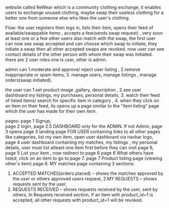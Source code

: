 website called ReWear which is a community clothing exchange, it enables users to exchange unused clothing, maybe swap their useless clothing for a better one from someone else who likes the user's clothing.

Flow: the user registers then logs in, lists their item, opens their feed of available/swappable items , accepts a few(sends swap request) , very soon at least one or a few other users also match with the swap, the first user can now see swap accepted and can choose which swap to initiate, they initiate a swap then all other accepted swaps are revoked. now user can see contact details of the other person with whom their swap was initiated. there are 2 user roles one is user, other is admin. 

admin can 1.moderate and approve/ reject user listing , 2.remove inappropriate or spam items, 3. manage users, manage listings , manage orders(swap initiated). 

the user can 1.set product image ,gallery, description , 2.see user dashboard my listings, my purchases, personal details, 3. watch their feed of listed items/ search for specific item in category , 4. when they click on an item on their feed, its opens up a page similar to the "item listing" page which the user has made for their own item.

pages: 
page 1 Signup,  
page 2 login, 
page 2.5 DASHBOARD only for the ADMIN. If not Admin, page 3 opens
page 3 landing page FOR USER containing links to all other pages like categories, list my own item, open user dashboard via navbar logo, 
page 4 user dashboard containing my matches, my listings , my personal details, user must list atleast one item first before they can visit page 6,
page 5 List your item , now redirect to page 6
page 6 What others have listed, click on an item to go to page 7.
page 7 Product listing page (viewing other's item)
page 8. MY matches page containing 3 sections: 
1. ACCEPTED MATCHES(orders placed) – shows the matches approved by the user or others approved users request, 
2.MY REQUESTS – shows requests sent by the user, 
3. REQUESTS RECEIVED – shows requests received by the user, sent by others,
In Requests received section, if an item with product_id=1 is accepted, all other requests with product_id=1 will be revoked.
